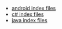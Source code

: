 - [android index files](https://www.dropbox.com/s/xtnoxbnvi2cv0wr/android.rar?dl=0)
- [c# index files](https://www.dropbox.com/s/zxezptzhtbkmp3b/c%23.rar?dl=0)
- [java index files](https://www.dropbox.com/s/6lro4knb6bgo0u5/java.rar?dl=0)
